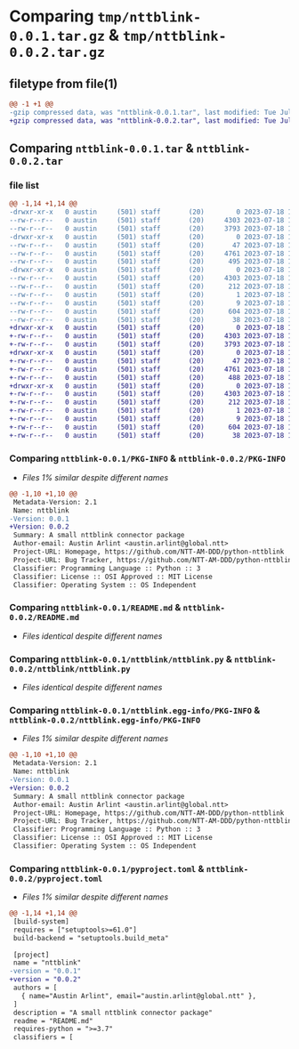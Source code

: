 # Comparing `tmp/nttblink-0.0.1.tar.gz` & `tmp/nttblink-0.0.2.tar.gz`

## filetype from file(1)

```diff
@@ -1 +1 @@
-gzip compressed data, was "nttblink-0.0.1.tar", last modified: Tue Jul 18 16:35:32 2023, max compression
+gzip compressed data, was "nttblink-0.0.2.tar", last modified: Tue Jul 18 17:20:56 2023, max compression
```

## Comparing `nttblink-0.0.1.tar` & `nttblink-0.0.2.tar`

### file list

```diff
@@ -1,14 +1,14 @@
-drwxr-xr-x   0 austin     (501) staff       (20)        0 2023-07-18 16:35:32.110170 nttblink-0.0.1/
--rw-r--r--   0 austin     (501) staff       (20)     4303 2023-07-18 16:35:32.109906 nttblink-0.0.1/PKG-INFO
--rw-r--r--   0 austin     (501) staff       (20)     3793 2023-07-18 16:23:55.000000 nttblink-0.0.1/README.md
-drwxr-xr-x   0 austin     (501) staff       (20)        0 2023-07-18 16:35:32.108198 nttblink-0.0.1/nttblink/
--rw-r--r--   0 austin     (501) staff       (20)       47 2023-07-18 16:01:00.000000 nttblink-0.0.1/nttblink/__init__.py
--rw-r--r--   0 austin     (501) staff       (20)     4761 2023-07-18 16:01:00.000000 nttblink-0.0.1/nttblink/nttblink.py
--rw-r--r--   0 austin     (501) staff       (20)      495 2023-07-18 16:01:00.000000 nttblink-0.0.1/nttblink/setup.py
-drwxr-xr-x   0 austin     (501) staff       (20)        0 2023-07-18 16:35:32.109573 nttblink-0.0.1/nttblink.egg-info/
--rw-r--r--   0 austin     (501) staff       (20)     4303 2023-07-18 16:35:32.000000 nttblink-0.0.1/nttblink.egg-info/PKG-INFO
--rw-r--r--   0 austin     (501) staff       (20)      212 2023-07-18 16:35:32.000000 nttblink-0.0.1/nttblink.egg-info/SOURCES.txt
--rw-r--r--   0 austin     (501) staff       (20)        1 2023-07-18 16:35:32.000000 nttblink-0.0.1/nttblink.egg-info/dependency_links.txt
--rw-r--r--   0 austin     (501) staff       (20)        9 2023-07-18 16:35:32.000000 nttblink-0.0.1/nttblink.egg-info/top_level.txt
--rw-r--r--   0 austin     (501) staff       (20)      604 2023-07-18 16:30:11.000000 nttblink-0.0.1/pyproject.toml
--rw-r--r--   0 austin     (501) staff       (20)       38 2023-07-18 16:35:32.110254 nttblink-0.0.1/setup.cfg
+drwxr-xr-x   0 austin     (501) staff       (20)        0 2023-07-18 17:20:56.021572 nttblink-0.0.2/
+-rw-r--r--   0 austin     (501) staff       (20)     4303 2023-07-18 17:20:56.021427 nttblink-0.0.2/PKG-INFO
+-rw-r--r--   0 austin     (501) staff       (20)     3793 2023-07-18 16:23:55.000000 nttblink-0.0.2/README.md
+drwxr-xr-x   0 austin     (501) staff       (20)        0 2023-07-18 17:20:56.020496 nttblink-0.0.2/nttblink/
+-rw-r--r--   0 austin     (501) staff       (20)       47 2023-07-18 16:01:00.000000 nttblink-0.0.2/nttblink/__init__.py
+-rw-r--r--   0 austin     (501) staff       (20)     4761 2023-07-18 16:01:00.000000 nttblink-0.0.2/nttblink/nttblink.py
+-rw-r--r--   0 austin     (501) staff       (20)      488 2023-07-18 17:18:54.000000 nttblink-0.0.2/nttblink/setup.py
+drwxr-xr-x   0 austin     (501) staff       (20)        0 2023-07-18 17:20:56.021224 nttblink-0.0.2/nttblink.egg-info/
+-rw-r--r--   0 austin     (501) staff       (20)     4303 2023-07-18 17:20:56.000000 nttblink-0.0.2/nttblink.egg-info/PKG-INFO
+-rw-r--r--   0 austin     (501) staff       (20)      212 2023-07-18 17:20:56.000000 nttblink-0.0.2/nttblink.egg-info/SOURCES.txt
+-rw-r--r--   0 austin     (501) staff       (20)        1 2023-07-18 17:20:56.000000 nttblink-0.0.2/nttblink.egg-info/dependency_links.txt
+-rw-r--r--   0 austin     (501) staff       (20)        9 2023-07-18 17:20:56.000000 nttblink-0.0.2/nttblink.egg-info/top_level.txt
+-rw-r--r--   0 austin     (501) staff       (20)      604 2023-07-18 17:17:41.000000 nttblink-0.0.2/pyproject.toml
+-rw-r--r--   0 austin     (501) staff       (20)       38 2023-07-18 17:20:56.021619 nttblink-0.0.2/setup.cfg
```

### Comparing `nttblink-0.0.1/PKG-INFO` & `nttblink-0.0.2/PKG-INFO`

 * *Files 1% similar despite different names*

```diff
@@ -1,10 +1,10 @@
 Metadata-Version: 2.1
 Name: nttblink
-Version: 0.0.1
+Version: 0.0.2
 Summary: A small nttblink connector package
 Author-email: Austin Arlint <austin.arlint@global.ntt>
 Project-URL: Homepage, https://github.com/NTT-AM-DDD/python-nttblink
 Project-URL: Bug Tracker, https://github.com/NTT-AM-DDD/python-nttblink/issues
 Classifier: Programming Language :: Python :: 3
 Classifier: License :: OSI Approved :: MIT License
 Classifier: Operating System :: OS Independent
```

### Comparing `nttblink-0.0.1/README.md` & `nttblink-0.0.2/README.md`

 * *Files identical despite different names*

### Comparing `nttblink-0.0.1/nttblink/nttblink.py` & `nttblink-0.0.2/nttblink/nttblink.py`

 * *Files identical despite different names*

### Comparing `nttblink-0.0.1/nttblink.egg-info/PKG-INFO` & `nttblink-0.0.2/nttblink.egg-info/PKG-INFO`

 * *Files 1% similar despite different names*

```diff
@@ -1,10 +1,10 @@
 Metadata-Version: 2.1
 Name: nttblink
-Version: 0.0.1
+Version: 0.0.2
 Summary: A small nttblink connector package
 Author-email: Austin Arlint <austin.arlint@global.ntt>
 Project-URL: Homepage, https://github.com/NTT-AM-DDD/python-nttblink
 Project-URL: Bug Tracker, https://github.com/NTT-AM-DDD/python-nttblink/issues
 Classifier: Programming Language :: Python :: 3
 Classifier: License :: OSI Approved :: MIT License
 Classifier: Operating System :: OS Independent
```

### Comparing `nttblink-0.0.1/pyproject.toml` & `nttblink-0.0.2/pyproject.toml`

 * *Files 1% similar despite different names*

```diff
@@ -1,14 +1,14 @@
 [build-system]
 requires = ["setuptools>=61.0"]
 build-backend = "setuptools.build_meta"
 
 [project]
 name = "nttblink"
-version = "0.0.1"
+version = "0.0.2"
 authors = [
   { name="Austin Arlint", email="austin.arlint@global.ntt" },
 ]
 description = "A small nttblink connector package"
 readme = "README.md"
 requires-python = ">=3.7"
 classifiers = [
```

